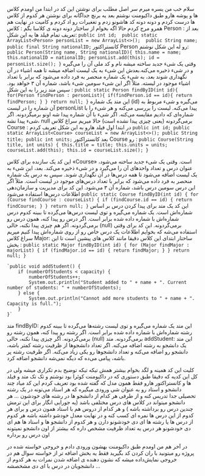 سلام
خب من یسره میرم سر اصل مطلب 
برای نوشتن این کد در ابتدا من اومدم کلاس ها و پوشه هارو طبق داکیومنت نوشتم 
بعد یه برنچ جداگانه برای نوشتن هر کدوم از کلاس ها درست کردم و دونه دونه کد هاشونو زدم و تغغیرات رو اد کردم و کامیت در نهایت هم همرو مرج کردم 
حالا اگه بخوام از ساختار دونه دونه ی کلاسا بگم :
کلاس Person :
بعد از تعریف تمام فیلد ها یه این شکل: 
`public int id; 
public static ArrayList<Person> personList = new ArrayList<>(); 
public String name;
public final String nationalID;`
کانستراکتور Person رو له این شکل نوشتم: 
`public Person(String name, String nationalID){
        this.name = name;
        this.nationalID = nationalID;
        personList.add(this);
        id = personList.size();
    }`
وقتی یک شیء جدید ساخته میشه نام و کد ملی آن را می‌گیره و در شیء ذخیره می‌کنه.بعدش این شیء به یک لیست اضافه میشه تا همه اشیاء در آن نگهداری شوند
بعد، به شیء یک شماره منحصر به فرد داده می‌شود که برابر با تعداد اشیاء موجود در لیسته. مثلاً اگر این شیء سومین شیء باشد، شماره آن ۳ خواهد بود.
سپس متد زیر را به این شکل :
`public static Person findByID(int id){
        for(Person findPerson : personList){
            if(findPerson.id == id){
                return findPerson;
            }
        }
        return null;
    }`
این متد یک شماره (id) می‌گیره و شیء مربوط به آن شماره را در لیست personList پیدا می‌کنه.
لیست را بررسی می‌کنه و هر شیء را با شماره‌ای که دادیم مقایسه می‌کنه.
اگر شیء با آن شماره پیدا شه اونو برمیگردونه.
اگر شیء پیدا نشه، null برمی‌گردونه (یعنی چیزی پیدا نشده است)
حالا میریم سراغ کلاس Course :
در ابتدا اول فیلد هارو به این شکل تعریف کردم 
`public int id;
    public static ArrayList<Course> courseList = new ArrayList<>();
    public String title;
    public int units;`
بعد کانستراکتور Course رو :
`public Course(String title, int units) {
        this.title = title;
        this.units = units;
        courseList.add(this);
        this.id = courseList.size();
    }`
    
 این کد یک سازنده برای کلاس «Course» است. 
وقتی یک شیء جدید ساخته می‌شود، عنوان درس و تعداد واحدهای آن را می‌گیرد و در شیء ذخیره می‌کند. بعد، این شیء به یک لیست اضافه می‌شود تا همه درس‌ها در آن نگهداری شوند.
 سپس به درس یک شماره منحصر به فرد داده می‌شود که برابر با تعداد درس‌های موجود در لیست است.
 مثلاً اگر این درس سومین درس باشد، شماره آن ۳ می‌شود. این کد برای مدیریت و سازمان‌دهی اطلاعات درس‌ها استفاده می‌شود
 `public static Course findByID(int id) {
        for (Course findCourse : courseList) {
            if (findCourse.id == id) {
                return findCourse;
            }
        }
        return null;
    }`
این کد یک متد برای پیدا کردن درس بر اساس شماره‌اش است.
یک شماره می‌گیره و توی لیست درس‌ها می‌گرده تا ببینه کدوم درس شماره‌اش با شماره داده شده برابر است. 
اگر درس رو پیدا کنه، همون درس رو برمی‌گردونه. اگر هم چیزی پیدا نکنه، خالی (null) برمی‌گردونه.
این کد برای وقتی استفاده می‌شه که بخوایم اطلاعات یک درس خاص رو از روی شماره‌اش پیدا کنیم
میریم سراغ کلاس Major:
ساختار ابتدای این کلاس دقیقا مانند کلاس های پیشین است 
تا این یخش :
`public static Major findByID(int id) {
        for (Major findMajor : majorList) {
            if (findMajor.id == id) {
                return findMajor;
            }
        }
        return null;
    }`

    `public void addStudent() {
        if (numberOfStudents < capacity) {
            numberOfStudents++;
            System.out.println("Student added to " + name + ". Current number of students: " + numberOfStudents);
        } else {
            System.out.println("Cannot add more students to " + name + ". Capacity is full.");
        }
    }`
 متد findByID:
این متد یک شماره می‌گیره و توی لیست رشته‌ها می‌گرده تا ببینه کدوم رشته شماره‌اش با شماره داده شده برابر است. 
اگر رشته رو پیدا کنه، همون رشته رو برمی‌گردونه. اگر چیزی پیدا نکنه، خالی (null) برمی‌گردونه. 
 متد addStudent:
این متد یک دانشجو به رشته اضافه می‌کنه. 
اگر تعداد دانشجوها از ظرفیت رشته کمتر باشه، دانشجو رو اضافه می‌کنه و تعداد دانشجوها رو یکی زیاد می‌کنه. 
اگر ظرفیت رشته پر باشه، پیامی می‌ده که دیگه نمی‌شه دانشجو اضافه کرد. 


کلیت این کد همینه و لگد بخوام بیشتر همش تیکه تیکه توضیح بدم تکراری میشه 
ولی در کل این کدیه که دقیقا طبق دستوری که در داکیومنت کوئرا بود نوشتم و تک تک متد و فیلد ها و کانستراکتور هارو فقط همون مدل که گفته شده بود تعریف کردم
این کد میاد چند دانشجو و استاد رو به عنوان شی ورودی میگیره که هر استاد می‌تونه در یک رشته تحصیلی جدا تدریس کنه و از طرفی هر کدام از دانشجو ها در رشته های خودشون ... 
هر دانشجو میتواند در کلاس های درس مختلفی باشد (یه جورایی انگار برای این ترمش چندین درس رو برداشته باشه ) و هر کدام از دروس هم با استاد همون درس
و برای هر کدوم از این درس ها نمره ای کسب کنه و در نهایت معدل خودشو داشته باشه
هر کدوم از درس ها یا رشته ها ای دی خودشونو دارن 
و هر کدوم از دانشجو ها و استاد ها هم ای دی خودشونو 
هر درس یه تعداد ظرفیت مشخص داره که بیشتر از اون دانشجو نمیتونه اون درس رو برداره 

در آخر هم من اومدم طبق داکیومنت بهشون ورودی دادم و خروجی خواسته شده در پروژه رو میتونید با ران کردن کد بگیرید 
فقط یه بخش اضافه تر از خواسته سوال هم در خروجی نمایش‌داده میشه که نشون دهنده ی اضافه شدن نمرات به هر کدوم از دانشجویان در درس با ای دی مشخصشه ...
















    


